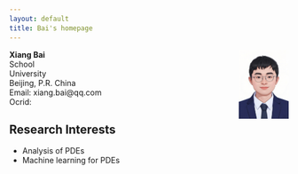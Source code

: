 ```yaml
---
layout: default
title: Bai's homepage
---
```


<div id="home">
  <p><img src="/bai.png" width="90" style="float:right"/><b> Xiang Bai</b><br>School <br>University<br>Beijing, P.R. China
<br>Email: xiang.bai@qq.com <br>Ocrid: </p>
</div>

<h2>Research Interests</h2>
<ul>
  <li>Analysis of PDEs</li>
  <li>Machine learning for PDEs</li>
</ul>